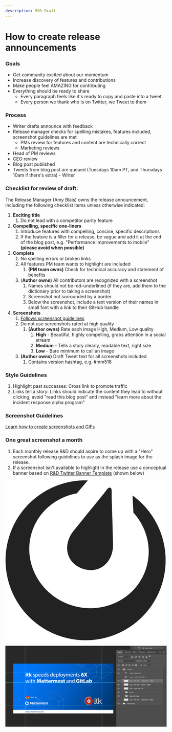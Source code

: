 ```yaml
---
description: 50% Draft
---
```


# How to create release announcements

### **Goals**

* Get community excited about our momentum 
* Increase discovery of features and contributions 
* Make people feel AMAZING for contributing 
* Everything should be ready to share
  * Every paragraph feels like it's ready to copy and paste into a tweet. 
  * Every person we thank who is on Twitter, we Tweet to them

### **Process**

* Writer drafts announce with feedback
* Release manager checks for spelling mistakes, features included, screenshot guidelines are met 
  * PMs review for features and content are technically correct
  * Marketing reviews
* Head of PM reviews 
* CEO review
* Blog post published
* Tweets from blog post are queued \(Tuesdays 10am PT, and Thursdays 10am if there's extra\) - Writer 

### **Checklist for review of draft:**

The Release Manager \(Amy Blais\) owns the release announcement, including the following checklist items unless otherwise indicated:

1. **Exciting title**
   1. Do not lead with a competitor parity feature 
2. **Compelling, specific one-liners**
   1. Introduce features with compelling, concise, specific descriptions
   2. If the feature is a filler for a release, be vague and add it at the end of the blog post, e.g. "Performance improvements to mobile" **\(please avoid when possible\)**
3. **Complete**
   1. No spelling errors or broken links
   2. All features PM team wants to highlight are included
      1. **\(PM team owns\)** Check for technical accuracy and statement of benefits 
   3. \(**Author owns\)** All contributors are recognized with a screenshot 
      1. Names should not be red-underlined \(if they are, add them to the dictionary prior to taking a screenshot\)
      2. Screenshot not surrounded by a border
      3. Below the screenshot, include a text version of their names in small font with a link to their GitHub handle
4. **Screenshots**
   1. [Follows screenshot guidelines](https://handbook.mattermost.com/operations/messaging-and-math/how-to-guides-for-m-and-m/how-to-create-screenshots-and-gifs)
   2. Do not use screenshots rated at high quality
      1. **\(Author owns\)** Rate each image High, Medium, Low quality
         1. **High** - Beautiful, highly compelling, grabs attention in a social stream 
         2. **Medium** - Tells a story clearly, readable text, right size 
         3. **Low** - Bare minimum to call an image 
   3. **\(Author owns\)** Draft Tweet text for all screenshots included
      1. Contains version hashtag, e.g. \#mm518

### **Style Guidelines**

1. Highlight past successes: Cross link to promote traffic 
2. Links tell a story: Links should indicate the content they lead to without clicking, avoid "read this blog post" and instead "learn more about the incident response alpha program" 

### Screenshot Guidelines

[Learn how to create screenshots and GIFs](https://handbook.mattermost.com/operations/messaging-and-math/how-to-guides-for-m-and-m/how-to-create-screenshots-and-gifs)

### One great screenshot a month

1. Each monthly release R&D should aspire to come up with a "Hero" screenshot following guidelines to use as the splash image for the release. 
2. If a screenshot isn't available to highlight in the release use a conceptual banner based on [R&D Twitter Banner Template](https://community.mattermost.com/files/6bc4cot5xbyi8cfxesgyx6aqdw/public?h=HKLm3FZvOvpylxVk7mUYmeaBQ_rFV_JCEAZ2w5z9fg4) \(shown below\)

![Example of tweet using banner template](../../.gitbook/assets/image%20%2811%29.png)

![Template for announcements and Twitter banners. Includes guides for proper width and height of content](../../.gitbook/assets/image%20%2838%29.png)





